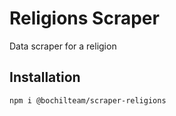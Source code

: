 # Religions Scraper
Data scraper for a religion

## Installation
```sh
npm i @bochilteam/scraper-religions
```